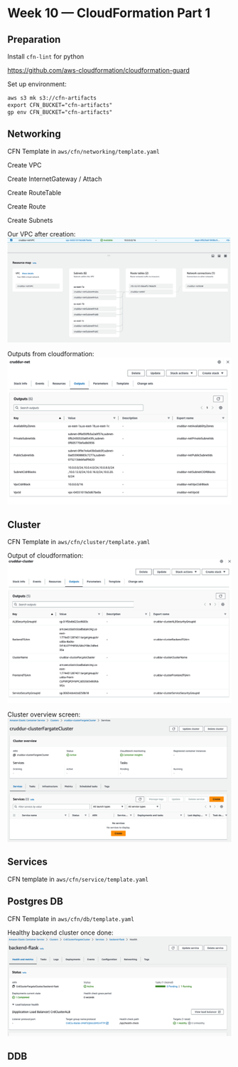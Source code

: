 # Week 10 — CloudFormation Part 1

## Preparation

Install `cfn-lint` for python

https://github.com/aws-cloudformation/cloudformation-guard

Set up environment:

```
aws s3 mk s3://cfn-artifacts
export CFN_BUCKET="cfn-artifacts"
gp env CFN_BUCKET="cfn-artifacts"
```

## Networking

CFN Template in `aws/cfn/networking/template.yaml`

Create VPC

Create InternetGateway / Attach

Create RouteTable

Create Route

Create Subnets

Our VPC after creation:
![](assets/wk10/cruddur-vpc.png)

Outputs from cloudformation:
![](assets/wk10/cfn-net-output.png)

## Cluster

CFN Template in `aws/cfn/cluster/template.yaml`

Output of cloudformation:
![](assets/wk10/cluster-outputs.png)

Cluster overview screen:
![](assets/wk10/cluster-overview.png)

## Services

CFN template in `aws/cfn/service/template.yaml`

## Postgres DB

CFN Template in `aws/cfn/db/template.yaml`

Healthy backend cluster once done:
![](assets/wk10/healthy-backend-service.png)

## DDB
